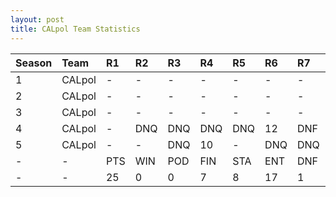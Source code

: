 ```yaml
---
layout: post 
title: CALpol Team Statistics
--- 
```


| Season   | Team   | R1   | R2   | R3   | R4   | R5   | R6   | R7   | R8   | R9   | R10   | R11   | R12   | Pts   | Pos   |
|:---------|:-------|:-----|:-----|:-----|:-----|:-----|:-----|:-----|:-----|:-----|:------|:------|:------|:------|:------|
| 1        | CALpol | -    | -    | -    | -    | -    | -    | -    | -    | -    | -     | -     | -     | -     | -     |
| 2        | CALpol | -    | -    | -    | -    | -    | -    | -    | -    | -    | -     | -     | -     | -     | -     |
| 3        | CALpol | -    | -    | -    | -    | -    | -    | -    | -    | -    | -     | -     | -     | -     | -     |
| 4        | CALpol | -    | DNQ  | DNQ  | DNQ  | DNQ  | 12   | DNF  | 11   | 5    | 11    | 5     | 7     | 24    | 9     |
| 5        | CALpol | -    | -    | DNQ  | 10   | -    | DNQ  | DNQ  | -    | DNQ  | -     | DNQ   | -     | 1     | 18    |
| -        | -      | PTS  | WIN  | POD  | FIN  | STA  | ENT  | DNF  | SOP  | DNQ  | %Fin  | PPR   | BST   | CHA   | RNK   |
| -        | -      | 25   | 0    | 0    | 7    | 8    | 17   | 1    | 23   | 9    | 87.5  | 1.47  | 5     | 0     | 21    |